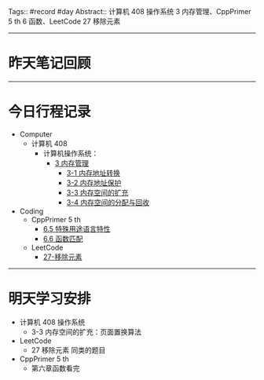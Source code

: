 Tags:: #record #day 
Abstract:: 计算机 408 操作系统 3 内存管理、CppPrimer 5 th 6 函数、LeetCode 27 移除元素

---
# 昨天笔记回顾



---
# 今日行程记录

- Computer
	- 计算机 408
		- 计算机操作系统：
			- [3 内存管理](../../../../Computer/计算机%20408/操作系统/3%20内存管理.md)
				- [3-1 内存地址转换](../../../../Computer/计算机%20408/操作系统/libs/3%20内存管理/3-1%20内存地址转换.md)
				- [3-2 内存地址保护](../../../../Computer/计算机%20408/操作系统/libs/3%20内存管理/3-2%20内存地址保护.md)
				- [3-3 内存空间的扩充](../../../../Computer/计算机%20408/操作系统/libs/3%20内存管理/3-3%20内存空间的扩充.md)
				- [3-4 内存空间的分配与回收](../../../../Computer/计算机%20408/操作系统/libs/3%20内存管理/3-4%20内存空间的分配与回收.md)
- Coding
	- CppPrimer 5 th
		- [6.5 特殊用途语言特性](../../../../Coding/CppPrimer5th/第%201%20部分：Cpp基础/6%20函数/6.5%20特殊用途语言特性.md)
		- [6.6 函数匹配](../../../../Coding/CppPrimer5th/第%201%20部分：Cpp基础/6%20函数/6.6%20函数匹配.md)
	- LeetCode
		- [27-移除元素](../../../Coding/LeetCode/1-数组/移除元素/27-移除元素.md)
---
# 明天学习安排

- 计算机 408 操作系统
	- 3-3 内存空间的扩充：页面置换算法
- LeetCode
	- 27 移除元素 同类的题目
- CppPrimer 5 th
	- 第六章函数看完




